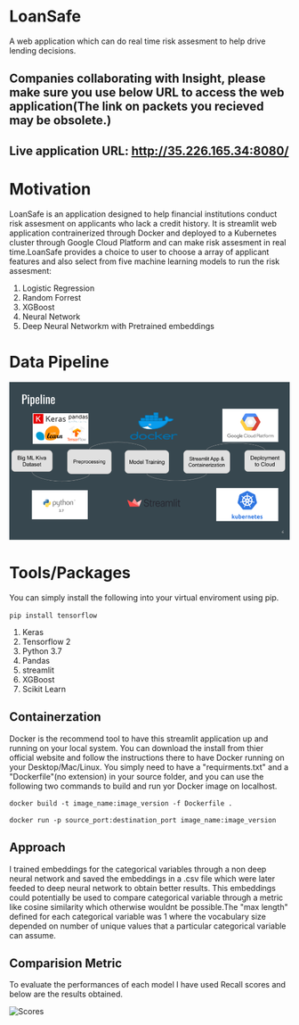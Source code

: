 # LoanSafe
A web application which can do real time risk assesment to help drive lending decisions.


## Companies collaborating with Insight, please make sure you use below URL to access the web application(The link on packets you recieved may be obsolete.)
## Live application URL: http://35.226.165.34:8080/

# Motivation
LoanSafe is an application designed to help financial institutions conduct risk assesment on applicants who lack a credit history. It is streamlit web application
contrainerized through Docker and deployed to a Kubernetes cluster through Google Cloud Platform and can make risk assesment in real time.LoanSafe provides a choice
to user to choose a array of applicant features and also select from five machine learning models to run the risk assesment:

1. Logistic Regression
2. Random Forrest
3. XGBoost 
4. Neural Network
5. Deep Neural Networkm with Pretrained embeddings

# Data Pipeline

![Pipeline](/images/data_pipeline.png)

# Tools/Packages

You can simply install the following into your virtual enviroment using pip.

``` pip install tensorflow ```


1. Keras
2. Tensorflow 2
3. Python 3.7
4. Pandas
5. streamlit
6. XGBoost
7. Scikit Learn 

## Containerzation
Docker is the recommend tool to have this streamlit application up and running on your local system. You can download the install from thier official website and follow the instructions there to have Docker running on your Desktop/Mac/Linux. You simply need to have a "requirments.txt" and a "Dockerfile"(no extension) in your source folder, and you can use the following two commands to build and run yor Docker image on localhost.

```
docker build -t image_name:image_version -f Dockerfile . 
```

```
docker run -p source_port:destination_port image_name:image_version 
```


## Approach

I trained embeddings for the categorical variables through a non deep neural network and saved the embeddings in a .csv file which were later feeded to deep neural network to obtain better results. This embeddings could potentially be used to compare categorical variable through a metric like cosine similarity which otherwise wouldnt be possible.The "max length" defined for each categorical variable was 1 where the vocabulary size depended on number of unique values that a particular categorical variable can assume.

## Comparision Metric

To evaluate the performances of each model I have used Recall scores and below are the results obtained.

![Scores](/images/model_scores.png)
